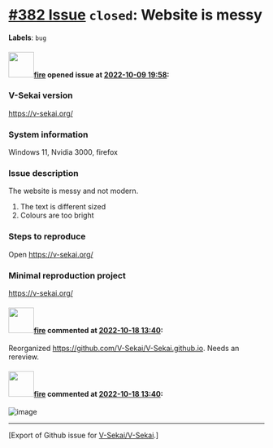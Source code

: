 # [\#382 Issue](https://github.com/V-Sekai/V-Sekai/issues/382) `closed`: Website is messy
**Labels**: `bug`


#### <img src="https://avatars.githubusercontent.com/u/32321?u=c2e06a3d2b49a467aa907e54aa259516440267cc&v=4" width="50">[fire](https://github.com/fire) opened issue at [2022-10-09 19:58](https://github.com/V-Sekai/V-Sekai/issues/382):

### V-Sekai version

https://v-sekai.org/

### System information

Windows 11, Nvidia 3000, firefox

### Issue description

The website is messy and not modern.

1. The text is different sized
2. Colours are too bright

### Steps to reproduce

Open https://v-sekai.org/

### Minimal reproduction project

https://v-sekai.org/

#### <img src="https://avatars.githubusercontent.com/u/32321?u=c2e06a3d2b49a467aa907e54aa259516440267cc&v=4" width="50">[fire](https://github.com/fire) commented at [2022-10-18 13:40](https://github.com/V-Sekai/V-Sekai/issues/382#issuecomment-1282404911):

Reorganized https://github.com/V-Sekai/V-Sekai.github.io. Needs an rereview.

#### <img src="https://avatars.githubusercontent.com/u/32321?u=c2e06a3d2b49a467aa907e54aa259516440267cc&v=4" width="50">[fire](https://github.com/fire) commented at [2022-10-18 13:40](https://github.com/V-Sekai/V-Sekai/issues/382#issuecomment-1282405225):

![image](https://user-images.githubusercontent.com/32321/196446143-8970eecf-7812-4a46-954b-5535ef874c55.png)


-------------------------------------------------------------------------------



[Export of Github issue for [V-Sekai/V-Sekai](https://github.com/V-Sekai/V-Sekai).]
